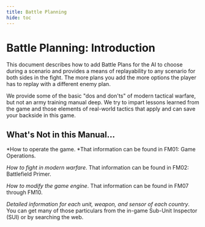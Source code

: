 ```yaml
---
title: Battle Planning
hide: toc
---
```

# Battle Planning: Introduction

This document describes how to add Battle Plans for the AI to choose during a scenario and provides a means of replayability to any scenario for both sides in the fight\. The more plans you add the more options the player has to replay with a different enemy plan\.

We provide some of the basic "dos and don'ts" of modern tactical warfare, but not an army training manual deep\. We try to impart lessons learned from the game and those elements of real\-world tactics that apply and can save your backside in this game\.

## What's Not in this Manual\.\.\.

*How to operate the game\. *That information can be found in FM01: Game Operations\.

*How to fight in modern warfare*\. That information can be found in FM02: Battlefield Primer\.

*How to modify the game engine*\. That information can be found in FM07 through FM10\.

*Detailed information for each unit, weapon, and sensor of each country*\. You can get many of those particulars from the in\-game Sub\-Unit Inspector \(SUI\) or by searching the web\. 
